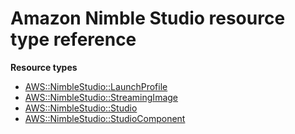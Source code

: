 # Amazon Nimble Studio resource type reference<a name="AWS_NimbleStudio"></a>

**Resource types**
+ [AWS::NimbleStudio::LaunchProfile](aws-resource-nimblestudio-launchprofile.md)
+ [AWS::NimbleStudio::StreamingImage](aws-resource-nimblestudio-streamingimage.md)
+ [AWS::NimbleStudio::Studio](aws-resource-nimblestudio-studio.md)
+ [AWS::NimbleStudio::StudioComponent](aws-resource-nimblestudio-studiocomponent.md)